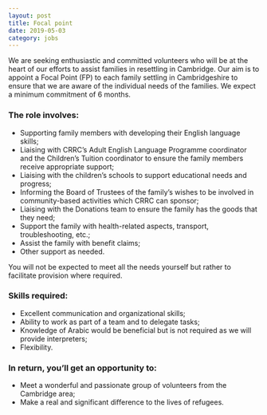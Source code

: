 ```yaml
---
layout: post
title: Focal point
date: 2019-05-03
category: jobs
---
```


We are seeking enthusiastic and committed volunteers who will be at the heart of our efforts to assist families in resettling in Cambridge. Our aim is to appoint a Focal Point (FP) to each family settling in Cambridgeshire to ensure that we are aware of the individual needs of the families. We expect a minimum commitment of 6 months.

### The role involves:

- Supporting family members with developing their English language skills;
- Liaising with CRRC’s Adult English Language Programme coordinator and the Children’s Tuition coordinator to ensure the family members receive appropriate support;
- Liaising with the children’s schools to support educational needs and progress;
- Informing the Board of Trustees of the family’s wishes to be involved in community-based activities which CRRC can sponsor;
- Liaising with the Donations team to ensure the family has the goods that they need;
- Support the family with health-related aspects, transport, troubleshooting, etc.;
- Assist the family with benefit claims;
- Other support as needed.

You will not be expected to meet all the needs yourself but rather to facilitate provision where required.

### Skills required:

- Excellent communication and organizational skills;
- Ability to work as part of a team and to delegate tasks;
- Knowledge of Arabic would be beneficial but is not required as we will provide interpreters;
- Flexibility.

### In return, you’ll get an opportunity to:

- Meet a wonderful and passionate group of volunteers from the Cambridge area;
- Make a real and significant difference to the lives of refugees.
